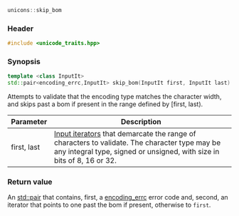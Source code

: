 ```c++
unicons::skip_bom
```

### Header

```c++
#include <unicode_traits.hpp>
```

### Synopsis
```c++
template <class InputIt>
std::pair<encoding_errc,InputIt> skip_bom(InputIt first, InputIt last) 
```

Attempts to validate that the encoding type matches the character width, and skips past a bom if present in the range defined by [first, last). 

Parameter   |Description
------------|------------------------------
first, last | [Input iterators](http://en.cppreference.com/w/cpp/concept/InputIterator) that demarcate the range of characters to validate. The character type may be any integral type, signed or unsigned, with size in bits of 8, 16 or 32. 

### Return value

An [std::pair](http://en.cppreference.com/w/cpp/utility/pair) that contains, first, a [encoding_errc](encoding_errc) error code and, second, an iterator that points to one past the bom if present, otherwise to `first`.

